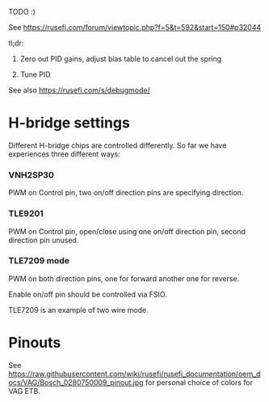 

TODO :)

See https://rusefi.com/forum/viewtopic.php?f=5&t=592&start=150#p32044

tl;dr:

1) Zero out PID gains, adjust bias table to cancel out the spring

2) Tune PID


See also https://rusefi.com/s/debugmode/


# H-bridge settings

Different H-bridge chips are controlled differently. So far we have experiences three different ways:

### VNH2SP30

PWM on Control pin, two on/off direction pins are specifying direction. 

### TLE9201
PWM on Control pin, open/close using one on/off direction pin, second direction pin unused.

### TLE7209 mode

PWM on both direction pins, one for forward another one for reverse.

Enable on/off pin should be controlled via FSIO.

TLE7209 is an example of two wire mode.

# Pinouts

See https://raw.githubusercontent.com/wiki/rusefi/rusefi_documentation/oem_docs/VAG/Bosch_0280750009_pinout.jpg for
personal choice of colors for VAG ETB.